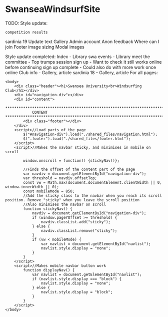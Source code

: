 # SwanseaWindsurfSite

TODO:
Style update:
    
    competition results
    
sardinia 19
Update text
Gallery
Admin account
Anon feedback
Where can I join
Footer image sizing
Modal images

Style update completed:
    Index - Library
    swa events - Library
    meet the committee - Top trumps
	session sign up - Want to check it still works online before continuing
    sign up complete - Could also do with more work once online
	Club info - Gallery, article
	sardinia 18 - Gallery, article
For all pages:

<!DOCTYPE html>
<html lang="en">
    <head>
    	<title></title>
    	<meta name="viewport" content="width=device-width, initial-scale=1.0, user-scalable=no"> <!-- User scalable stops mobile wiggle -->
		<link rel="stylesheet" type="text/css" href="static/style.css">
    	<link rel="stylesheet" href="https://maxcdn.bootstrapcdn.com/bootstrap/4.3.1/css/bootstrap.min.css">
    	<script src="https://ajax.googleapis.com/ajax/libs/jquery/3.4.1/jquery.min.js"></script>
    	<script src="https://maxcdn.bootstrapcdn.com/bootstrap/4.3.1/js/bootstrap.min.js"></script>
    	<link rel="apple-touch-icon" sizes="180x180" href="/favicon/apple-touch-icon.png">
        <link rel="icon" type="image/png" sizes="32x32" href="/favicon/favicon-32x32.png">
        <link rel="icon" type="image/png" sizes="16x16" href="/favicon/favicon-16x16.png">
        <link rel="manifest" href="/favicon/site.webmanifest">
        <link rel="mask-icon" href="/favicon/safari-pinned-tab.svg" color="#5bbad5">
        <link rel="shortcut icon" href="/favicon/favicon.ico">
        <meta name="msapplication-TileColor" content="#da532c">
        <meta name="msapplication-config" content="/favicon/browserconfig.xml">
        <meta name="theme-color" content="#ffffff">
        <meta charset="UTF-8">
    </head>
    
    <body>
    	<div class="header"><h1>Swansea University<br>Windsurfing Club</h1></div>
		<div id="navigation-div"></div>
		<div id="content">

    ******************************************************************************************************************************
                CONTENT
    ******************************************************************************************************************************
	    	<div class="footer"></div>
		</div>
		<script>//Load parts of the page
			$("#navigation-div").load("./shared_files/navigation.html");
			$(".footer").load("./shared_files/footer.html");
		</script>
		<script>//Makes the navbar sticky, and minimises in mobile on scroll
			
			window.onscroll = function() {stickyNav()};
			
			//Finds the offset of the content part of the page
			var navdiv = document.getElementById("navigation-div");
			var	threshold = navdiv.offsetTop;
			const vw = Math.max(document.documentElement.clientWidth || 0, window.innerWidth || 0);
			const mobileMode = 850;
			//Add the sticky class to the navbar when you reach its scroll position. Remove "sticky" when you leave the scroll position
			//Also minimises the navbar on scroll 
			function stickyNav() {
				navdiv = document.getElementById("navigation-div");
				if (window.pageYOffset >= threshold) {
					navdiv.classList.add("sticky");
				} else {
					navdiv.classList.remove("sticky");
				}
				if (vw < mobileMode) {
					var navlist = document.getElementById("navlist");
					navlist.style.display = "none";
				}
			}
		</script>
		<script>//Makes mobile navbar button work
			function displayNav() {
				var navlist = document.getElementById("navlist");
				if (navlist.style.display === "block") {
					navlist.style.display = "none";
				} else {
					navlist.style.display = "block";
				}
			}
		</script>
    </body>
</html>
